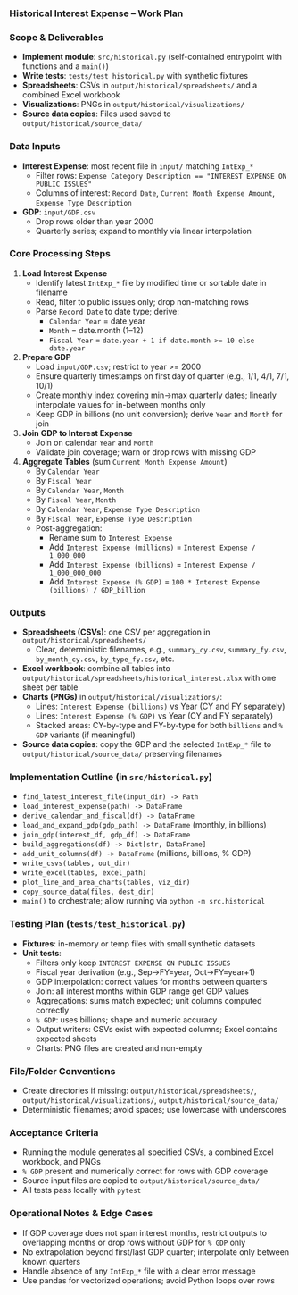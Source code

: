 ### Historical Interest Expense – Work Plan

### Scope & Deliverables
- **Implement module**: `src/historical.py` (self-contained entrypoint with functions and a `main()`)
- **Write tests**: `tests/test_historical.py` with synthetic fixtures
- **Spreadsheets**: CSVs in `output/historical/spreadsheets/` and a combined Excel workbook
- **Visualizations**: PNGs in `output/historical/visualizations/`
- **Source data copies**: Files used saved to `output/historical/source_data/`

### Data Inputs
- **Interest Expense**: most recent file in `input/` matching `IntExp_*`
  - Filter rows: `Expense Category Description == "INTEREST EXPENSE ON PUBLIC ISSUES"`
  - Columns of interest: `Record Date`, `Current Month Expense Amount`, `Expense Type Description`
- **GDP**: `input/GDP.csv`
  - Drop rows older than year 2000
  - Quarterly series; expand to monthly via linear interpolation

### Core Processing Steps
1. **Load Interest Expense**
   - Identify latest `IntExp_*` file by modified time or sortable date in filename
   - Read, filter to public issues only; drop non-matching rows
   - Parse `Record Date` to date type; derive:
     - `Calendar Year` = date.year
     - `Month` = date.month (1–12)
     - `Fiscal Year` = `date.year + 1 if date.month >= 10 else date.year`
2. **Prepare GDP**
   - Load `input/GDP.csv`; restrict to year >= 2000
   - Ensure quarterly timestamps on first day of quarter (e.g., 1/1, 4/1, 7/1, 10/1)
   - Create monthly index covering min→max quarterly dates; linearly interpolate values for in-between months only
   - Keep GDP in billions (no unit conversion); derive `Year` and `Month` for join
3. **Join GDP to Interest Expense**
   - Join on calendar `Year` and `Month`
   - Validate join coverage; warn or drop rows with missing GDP
4. **Aggregate Tables** (sum `Current Month Expense Amount`)
   - By `Calendar Year`
   - By `Fiscal Year`
   - By `Calendar Year`, `Month`
   - By `Fiscal Year`, `Month`
   - By `Calendar Year`, `Expense Type Description`
   - By `Fiscal Year`, `Expense Type Description`
   - Post-aggregation:
     - Rename sum to `Interest Expense`
     - Add `Interest Expense (millions)` = `Interest Expense / 1_000_000`
     - Add `Interest Expense (billions)` = `Interest Expense / 1_000_000_000`
     - Add `Interest Expense (% GDP)` = `100 * Interest Expense (billions) / GDP_billion`

### Outputs
- **Spreadsheets (CSVs)**: one CSV per aggregation in `output/historical/spreadsheets/`
  - Clear, deterministic filenames, e.g., `summary_cy.csv`, `summary_fy.csv`, `by_month_cy.csv`, `by_type_fy.csv`, etc.
- **Excel workbook**: combine all tables into `output/historical/spreadsheets/historical_interest.xlsx` with one sheet per table
- **Charts (PNGs)** in `output/historical/visualizations/`:
  - Lines: `Interest Expense (billions)` vs Year (CY and FY separately)
  - Lines: `Interest Expense (% GDP)` vs Year (CY and FY separately)
  - Stacked areas: CY-by-type and FY-by-type for both `billions` and `% GDP` variants (if meaningful)
- **Source data copies**: copy the GDP and the selected `IntExp_*` file to `output/historical/source_data/` preserving filenames

### Implementation Outline (in `src/historical.py`)
- `find_latest_interest_file(input_dir) -> Path`
- `load_interest_expense(path) -> DataFrame`
- `derive_calendar_and_fiscal(df) -> DataFrame`
- `load_and_expand_gdp(gdp_path) -> DataFrame` (monthly, in billions)
- `join_gdp(interest_df, gdp_df) -> DataFrame`
- `build_aggregations(df) -> Dict[str, DataFrame]`
- `add_unit_columns(df) -> DataFrame` (millions, billions, % GDP)
- `write_csvs(tables, out_dir)`
- `write_excel(tables, excel_path)`
- `plot_line_and_area_charts(tables, viz_dir)`
- `copy_source_data(files, dest_dir)`
- `main()` to orchestrate; allow running via `python -m src.historical`

### Testing Plan (`tests/test_historical.py`)
- **Fixtures**: in-memory or temp files with small synthetic datasets
- **Unit tests**:
  - Filters only keep `INTEREST EXPENSE ON PUBLIC ISSUES`
  - Fiscal year derivation (e.g., Sep→FY=year, Oct→FY=year+1)
  - GDP interpolation: correct values for months between quarters
  - Join: all interest months within GDP range get GDP values
  - Aggregations: sums match expected; unit columns computed correctly
  - `% GDP`: uses billions; shape and numeric accuracy
  - Output writers: CSVs exist with expected columns; Excel contains expected sheets
  - Charts: PNG files are created and non-empty

### File/Folder Conventions
- Create directories if missing: `output/historical/spreadsheets/`, `output/historical/visualizations/`, `output/historical/source_data/`
- Deterministic filenames; avoid spaces; use lowercase with underscores

### Acceptance Criteria
- Running the module generates all specified CSVs, a combined Excel workbook, and PNGs
- `% GDP` present and numerically correct for rows with GDP coverage
- Source input files are copied to `output/historical/source_data/`
- All tests pass locally with `pytest`

### Operational Notes & Edge Cases
- If GDP coverage does not span interest months, restrict outputs to overlapping months or drop rows without GDP for `% GDP` only
- No extrapolation beyond first/last GDP quarter; interpolate only between known quarters
- Handle absence of any `IntExp_*` file with a clear error message
- Use pandas for vectorized operations; avoid Python loops over rows


